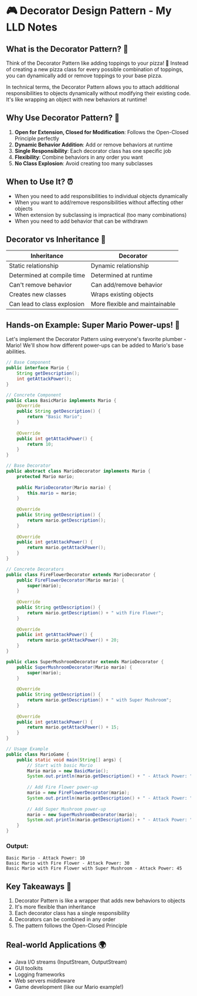 # 🎮 Decorator Design Pattern - My LLD Notes

## What is the Decorator Pattern? 🤔

Think of the Decorator Pattern like adding toppings to your pizza! 🍕 Instead of creating a new pizza class for every possible combination of toppings, you can dynamically add or remove toppings to your base pizza. 

In technical terms, the Decorator Pattern allows you to attach additional responsibilities to objects dynamically without modifying their existing code. It's like wrapping an object with new behaviors at runtime!

## Why Use Decorator Pattern? 🎯

1. **Open for Extension, Closed for Modification**: Follows the Open-Closed Principle perfectly
2. **Dynamic Behavior Addition**: Add or remove behaviors at runtime
3. **Single Responsibility**: Each decorator class has one specific job
4. **Flexibility**: Combine behaviors in any order you want
5. **No Class Explosion**: Avoid creating too many subclasses

## When to Use It? ⏰

- When you need to add responsibilities to individual objects dynamically
- When you want to add/remove responsibilities without affecting other objects
- When extension by subclassing is impractical (too many combinations)
- When you need to add behavior that can be withdrawn

## Decorator vs Inheritance 🥊

| Inheritance | Decorator |
|------------|-----------|
| Static relationship | Dynamic relationship |
| Determined at compile time | Determined at runtime |
| Can't remove behavior | Can add/remove behavior |
| Creates new classes | Wraps existing objects |
| Can lead to class explosion | More flexible and maintainable |

## Hands-on Example: Super Mario Power-ups! 🍄

Let's implement the Decorator Pattern using everyone's favorite plumber - Mario! We'll show how different power-ups can be added to Mario's base abilities.

```java
// Base Component
public interface Mario {
    String getDescription();
    int getAttackPower();
}

// Concrete Component
public class BasicMario implements Mario {
    @Override
    public String getDescription() {
        return "Basic Mario";
    }
    
    @Override
    public int getAttackPower() {
        return 10;
    }
}

// Base Decorator
public abstract class MarioDecorator implements Mario {
    protected Mario mario;
    
    public MarioDecorator(Mario mario) {
        this.mario = mario;
    }
    
    @Override
    public String getDescription() {
        return mario.getDescription();
    }
    
    @Override
    public int getAttackPower() {
        return mario.getAttackPower();
    }
}

// Concrete Decorators
public class FireFlowerDecorator extends MarioDecorator {
    public FireFlowerDecorator(Mario mario) {
        super(mario);
    }
    
    @Override
    public String getDescription() {
        return mario.getDescription() + " with Fire Flower";
    }
    
    @Override
    public int getAttackPower() {
        return mario.getAttackPower() + 20;
    }
}

public class SuperMushroomDecorator extends MarioDecorator {
    public SuperMushroomDecorator(Mario mario) {
        super(mario);
    }
    
    @Override
    public String getDescription() {
        return mario.getDescription() + " with Super Mushroom";
    }
    
    @Override
    public int getAttackPower() {
        return mario.getAttackPower() + 15;
    }
}

// Usage Example
public class MarioGame {
    public static void main(String[] args) {
        // Start with basic Mario
        Mario mario = new BasicMario();
        System.out.println(mario.getDescription() + " - Attack Power: " + mario.getAttackPower());
        
        // Add Fire Flower power-up
        mario = new FireFlowerDecorator(mario);
        System.out.println(mario.getDescription() + " - Attack Power: " + mario.getAttackPower());
        
        // Add Super Mushroom power-up
        mario = new SuperMushroomDecorator(mario);
        System.out.println(mario.getDescription() + " - Attack Power: " + mario.getAttackPower());
    }
}
```

### Output:
```
Basic Mario - Attack Power: 10
Basic Mario with Fire Flower - Attack Power: 30
Basic Mario with Fire Flower with Super Mushroom - Attack Power: 45
```

## Key Takeaways 📝

1. Decorator Pattern is like a wrapper that adds new behaviors to objects
2. It's more flexible than inheritance
3. Each decorator class has a single responsibility
4. Decorators can be combined in any order
5. The pattern follows the Open-Closed Principle

## Real-world Applications 🌍

- Java I/O streams (InputStream, OutputStream)
- GUI toolkits
- Logging frameworks
- Web servers middleware
- Game development (like our Mario example!)